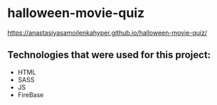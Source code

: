 # halloween-movie-quiz 
https://anastasiyasamoilenkahyper.github.io/halloween-movie-quiz/

## **Technologies that were used for this project:**

- HTML
- SASS
- JS
- FireBase
